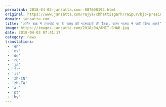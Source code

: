 ```yaml
---
permalink: 2018-04-03-jansatta.com--887608192.html
original: https://www.jansatta.com/rajya/chhattisgarh/raipur/bjp-president-amit-shah-calls-chhattishgarh-bjp-leader-raipur-swami-vivekananda-airport-meeting-ahead-chhattisgarh-assembly-election-2018/620123/
domain: jansatta.com
title: 'अमित शाह ने एयरपोर्ट पर ही तलब की भाजपाइयों की बैठक, राज्य भाजपा ने जारी किया अलर्ट'
image: https://images.jansatta.com/2018/04/AMIT-SHAH.jpg
date: 2018-04-03 07:41:17
category: news
translations: 
 - 'en'
 - 'es'
 - 'de'
 - 'ru'
 - 'ja'
 - 'fr'
 - 'it'
 - 'zh-CN'
 - 'zh-TW'
 - 'ar'
 - 'pt'
 - 'hy'
---
```



